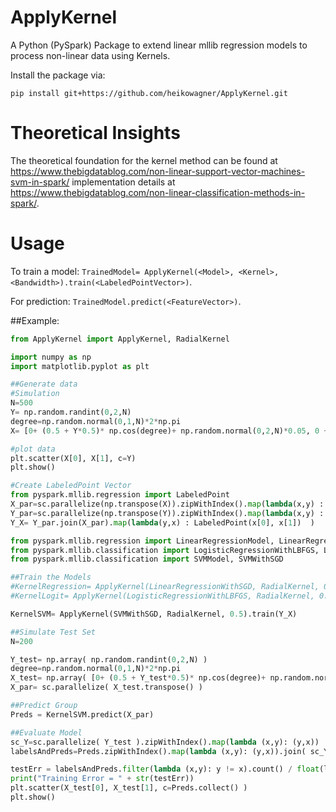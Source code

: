 # ApplyKernel
A Python (PySpark) Package to extend linear mllib regression models to process non-linear data using Kernels.

Install the package via:
```
pip install git+https://github.com/heikowagner/ApplyKernel.git
```
# Theoretical Insights
The theoretical foundation for the kernel method can be found at https://www.thebigdatablog.com/non-linear-support-vector-machines-svm-in-spark/ implementation details at https://www.thebigdatablog.com/non-linear-classification-methods-in-spark/.

# Usage
To train a model:
`TrainedModel= ApplyKernel(<Model>, <Kernel>, <Bandwidth>).train(<LabeledPointVector>)`.

For prediction:
`TrainedModel.predict(<FeatureVector>)`.

##Example:
```python
from ApplyKernel import ApplyKernel, RadialKernel

import numpy as np
import matplotlib.pyplot as plt

##Generate data
#Simulation
N=500
Y= np.random.randint(0,2,N)
degree=np.random.normal(0,1,N)*2*np.pi
X= [0+ (0.5 + Y*0.5)* np.cos(degree)+ np.random.normal(0,2,N)*0.05, 0 + (0.5 + Y*0.5)*np.sin(degree)+ np.random.normal(0,2,N)*0.05   ]

#plot data
plt.scatter(X[0], X[1], c=Y)
plt.show()

#Create LabeledPoint Vector
from pyspark.mllib.regression import LabeledPoint
X_par=sc.parallelize(np.transpose(X)).zipWithIndex().map(lambda(x,y) : (y,x) )
Y_par=sc.parallelize(np.transpose(Y)).zipWithIndex().map(lambda(x,y) : (y,x) )
Y_X= Y_par.join(X_par).map(lambda(y,x) : LabeledPoint(x[0], x[1])  )

from pyspark.mllib.regression import LinearRegressionModel, LinearRegressionWithSGD
from pyspark.mllib.classification import LogisticRegressionWithLBFGS, LogisticRegressionModel
from pyspark.mllib.classification import SVMModel, SVMWithSGD

##Train the Models
#KernelRegression= ApplyKernel(LinearRegressionWithSGD, RadialKernel, 0.5).train(Y_X)
#KernelLogit= ApplyKernel(LogisticRegressionWithLBFGS, RadialKernel, 0.5).train(Y_X)

KernelSVM= ApplyKernel(SVMWithSGD, RadialKernel, 0.5).train(Y_X)

##Simulate Test Set
N=200

Y_test= np.array( np.random.randint(0,2,N) )
degree=np.random.normal(0,1,N)*2*np.pi
X_test= np.array( [0+ (0.5 + Y_test*0.5)* np.cos(degree)+ np.random.normal(0,2,N)*0.05, 0 + (0.5 + Y_test*0.5)*np.sin(degree)+ np.random.normal(0,2,N)*0.05   ])
X_par= sc.parallelize( X_test.transpose() )

##Predict Group
Preds = KernelSVM.predict(X_par)

##Evaluate Model
sc_Y=sc.parallelize( Y_test ).zipWithIndex().map(lambda (x,y): (y,x))
labelsAndPreds=Preds.zipWithIndex().map(lambda (x,y): (y,x)).join( sc_Y ).map(lambda (x,y): y)

testErr = labelsAndPreds.filter(lambda (x,y): y != x).count() / float(labelsAndPreds.count())
print("Training Error = " + str(testErr))
plt.scatter(X_test[0], X_test[1], c=Preds.collect() )
plt.show()

```
